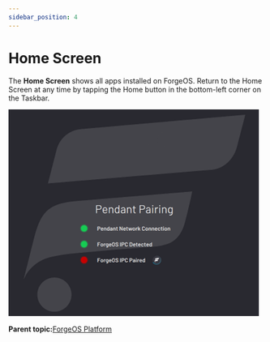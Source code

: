 ```yaml
---
sidebar_position: 4
---
```


# Home Screen

The **Home Screen** shows all apps installed on ForgeOS. Return to the Home Screen at any time by tapping the Home button in the bottom-left corner on the Taskbar.

![](../Images/Platform/AutoPairing-Cropped.png)

**Parent topic:**[ForgeOS Platform](../Platform/PlatformOverview.md)

